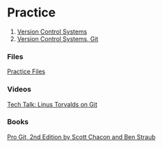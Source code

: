 # Practice

1. [Version Control
   Systems](https://drive.google.com/open?id=0B85z_dQxOMgLcHFzaHFFaFhWcHM)
2. [Version Control
   Systems, Git](https://drive.google.com/open?id=0B85z_dQxOMgLeDlhaVRHNHoteFE)

### Files
[Practice Files](https://drive.google.com/open?id=0B85z_dQxOMgLai1xeDh0UXhVbWs)

### Videos
[Tech Talk: Linus Torvalds on
Git](https://drive.google.com/open?id=0B85z_dQxOMgLeDlmWWt2X1g4Ujg)

### Books
[Pro Git, 2nd Edition by Scott Chacon and Ben Straub](https://progit.org)

